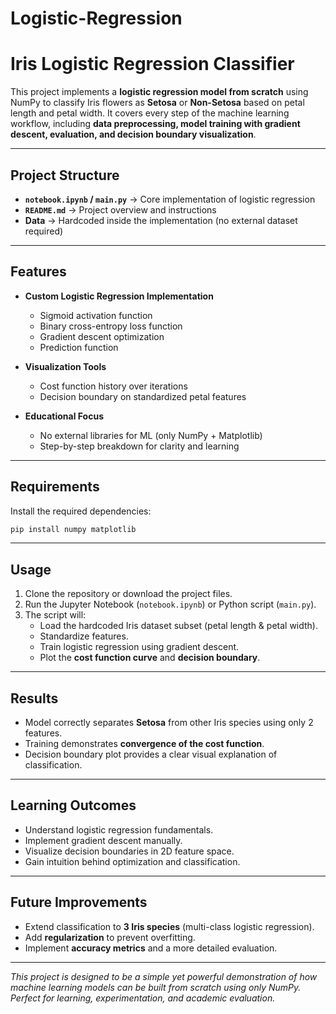 # Logistic-Regression
#  Iris Logistic Regression Classifier  

This project implements a **logistic regression model from scratch** using NumPy to classify Iris flowers as **Setosa** or **Non-Setosa** based on petal length and petal width. It covers every step of the machine learning workflow, including **data preprocessing, model training with gradient descent, evaluation, and decision boundary visualization**.  

---

##  Project Structure  

- **`notebook.ipynb` / `main.py`** → Core implementation of logistic regression  
- **`README.md`** → Project overview and instructions  
- **Data** → Hardcoded inside the implementation (no external dataset required)  

---

##  Features  

- **Custom Logistic Regression Implementation**  
  - Sigmoid activation function  
  - Binary cross-entropy loss function  
  - Gradient descent optimization  
  - Prediction function  

- **Visualization Tools**  
  - Cost function history over iterations  
  - Decision boundary on standardized petal features  

- **Educational Focus**  
  - No external libraries for ML (only NumPy + Matplotlib)  
  - Step-by-step breakdown for clarity and learning  

---

##  Requirements  

Install the required dependencies:  

```bash
pip install numpy matplotlib
```

---

##  Usage  

1. Clone the repository or download the project files.  
2. Run the Jupyter Notebook (`notebook.ipynb`) or Python script (`main.py`).  
3. The script will:  
   - Load the hardcoded Iris dataset subset (petal length & petal width).  
   - Standardize features.  
   - Train logistic regression using gradient descent.  
   - Plot the **cost function curve** and **decision boundary**.  

---

##  Results  

- Model correctly separates **Setosa** from other Iris species using only 2 features.  
- Training demonstrates **convergence of the cost function**.  
- Decision boundary plot provides a clear visual explanation of classification.  

---

##  Learning Outcomes  

- Understand logistic regression fundamentals.  
- Implement gradient descent manually.  
- Visualize decision boundaries in 2D feature space.  
- Gain intuition behind optimization and classification.  

---

##  Future Improvements  

- Extend classification to **3 Iris species** (multi-class logistic regression).  
- Add **regularization** to prevent overfitting.  
- Implement **accuracy metrics** and a more detailed evaluation.  

---

 *This project is designed to be a simple yet powerful demonstration of how machine learning models can be built from scratch using only NumPy. Perfect for learning, experimentation, and academic evaluation.*  

